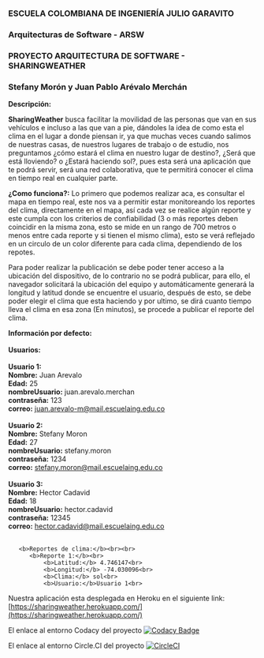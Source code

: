 ### ESCUELA COLOMBIANA DE INGENIERÍA JULIO GARAVITO
### Arquitecturas de Software - ARSW
### PROYECTO ARQUITECTURA DE SOFTWARE - SHARINGWEATHER
### Stefany Morón y Juan Pablo Arévalo Merchán


<b>Descripción:</b>

<b>SharingWeather</b> busca facilitar la movilidad de las personas que van en sus vehículos e incluso a las que van a pie, dándoles la idea de como esta el clima en el lugar a donde piensan ir, ya que  muchas veces cuando salimos de nuestras casas, de nuestros lugares de trabajo o de estudio, nos preguntamos ¿cómo estará el clima en nuestro lugar de destino?, ¿Será que está lloviendo? o ¿Estará haciendo sol?, pues esta será una aplicación que te podrá servir, será una red colaborativa, que te permitirá conocer el clima en tiempo real en cualquier parte.

<b>¿Como funciona?:</b>
Lo primero que podemos realizar aca, es consultar el mapa en tiempo real, este nos va a permitir estar monitoreando los reportes del clima, directamente en el mapa, así cada vez se realice algún reporte y este cumpla con los criterios de confiabilidad (3 o más reportes deben coincidir en la misma zona, esto se mide en un rango de 700 metros o menos entre cada reporte y si tienen el mismo clima), esto se verá reflejado en un circulo de un color diferente para cada clima, dependiendo de los repotes.

Para poder realizar la publicación se debe poder tener acceso a la ubicación del dispositivo, de lo contrario no se podrá publicar, para ello, el navegador solicitará la ubicación del equipo y automáticamente generará la longitud y latitud donde se encuentre el usuario, después de esto, se debe poder elegir el clima que esta haciendo y por ultimo, se dirá cuanto tiempo lleva el clima en esa zona (En minutos), se procede a publicar el reporte del clima.

<b>Información por defecto:</b><br><br>
       <b>Usuarios:</b><br><br>
          <b>Usuario 1:</b><br>
              <b>Nombre:</b> Juan Arevalo<br>
              <b>Edad:</b> 25<br>
              <b>nombreUsuario:</b> juan.arevalo.merchan<br>
              <b>contraseña:</b> 123<br>
              <b>correo:</b> juan.arevalo-m@mail.escuelaing.edu.co<br><br>
          <b>Usuario 2:</b><br>
              <b>Nombre:</b> Stefany Moron<br>
              <b>Edad:</b> 27<br>
              <b>nombreUsuario:</b> stefany.moron<br>
              <b>contraseña:</b> 1234<br>
              <b>correo:</b> stefany.moron@mail.escuelaing.edu.co<br><br>
         <b> Usuario 3:</b><br>
              <b>Nombre:</b> Hector Cadavid<br>
              <b>Edad:</b> 18<br>
              <b>nombreUsuario:</b> hector.cadavid<br>
              <b>contraseña:</b> 12345<br>
              <b>correo:</b> hector.cadavid@mail.escuelaing.edu.co<br><br>
              
              
       <b>Reportes de clima:</b><br><br>
          <b>Reporte 1:</b><br>
              <b>Latitud:</b> 4.746147<br>
              <b>Longitud:</b> -74.030096<br>
              <b>Clima:</b> sol<br>
              <b>Usuario:</b>Usuario 1<br>
              
              
Nuestra aplicación esta desplegada en Heroku en el siguiente link: [https://sharingweather.herokuapp.com/](https://sharingweather.herokuapp.com/)

El enlace al entorno Codacy del proyecto [![Codacy Badge](https://api.codacy.com/project/badge/Grade/cc5e54277354433084212f5e7e0997ef)](https://www.codacy.com/app/JuanPabloArevalo/ARSWProyecto?utm_source=github.com&amp;utm_medium=referral&amp;utm_content=JuanPabloArevalo/ARSWProyecto&amp;utm_campaign=Badge_Grade)

El enlace al entorno Circle.CI del proyecto [![CircleCI](https://circleci.com/gh/JuanPabloArevalo/ARSWProyecto.svg?style=svg)](https://circleci.com/gh/JuanPabloArevalo/ARSWProyecto)



